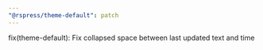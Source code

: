 ```yaml
---
"@rspress/theme-default": patch
---
```


fix(theme-default): Fix collapsed space between last updated text and time
